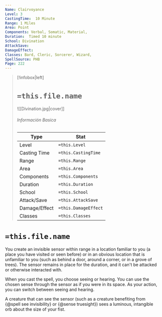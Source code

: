 ```yaml
---
Name: Clairvoyance
Level: 3
CastingTime:  10 Minute 
Range: 1 Miles
Area: Point
Components: Verbal, Somatic, Material, 
Duration:  Timed 10 minute
School: Divination
AttackSave: 
DamageEffect: 
Classes: Bard, Cleric, Sorcerer, Wizard, 
SpellSource: PHB
Page: 222
---
```


>[!infobox|left]
># `=this.file.name`
>![[Divination.jpg|cover]]
> ###### Información Basica
> Type |  Stat |
> ---|---|
> Level | `=this.Level` |
> Casting Time | `=this.CastingTime` |
> Range | `=this.Range` |
> Area | `=this.Area` |
> Components | `=this.Components` |
> Duration | `=this.Duration` |
> School | `=this.School` |
> Attack/Save | `=this.AttackSave` |
> Damage/Effect | `=this.DamageEffect` |
> Classes | `=this.Classes` |

# `=this.file.name`
You create an invisible sensor within range in a location familiar to you (a place you have visited or seen before) or in an obvious location that is unfamiliar to you (such as behind a door, around a corner, or in a grove of trees). The sensor remains in place for the duration, and it can&#x27;t be attacked or otherwise interacted with.

When you cast the spell, you choose seeing or hearing. You can use the chosen sense through the sensor as if you were in its space. As your action, you can switch between seeing and hearing.

A creature that can see the sensor (such as a creature benefiting from {@spell see invisibility} or {@sense truesight}) sees a luminous, intangible orb about the size of your fist.



 


 


 


